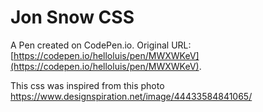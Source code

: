 # Jon Snow CSS

A Pen created on CodePen.io. Original URL: [https://codepen.io/helloluis/pen/MWXWKeV](https://codepen.io/helloluis/pen/MWXWKeV).

This css was inspired from this photo 
https://www.designspiration.net/image/44433584841065/ 

